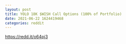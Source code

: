 ```yaml
--- 
layout: post 
title: YOLO 18K $WISH Call Options (100% of Portfolio) 
date: 2021-06-22 1624419468 
categories: reddit 
--- 
```

https://redd.it/o64pj3
